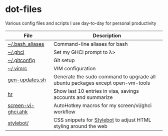 # dot-files

Various config files and scripts I use day-to-day for personal productivity

File | Description
--- | ---
[~/.bash_aliases](.bash_aliases) | Command-line aliases for bash
[~/.ghci](.ghci) | Set my GHCi prompt to λ>
[~/.gitconfig](.gitconfig) | Git setup
[~/.vimrc](.vimrc) | VIM configuration
[gen-updates.sh](gen-updates.sh) | Generate the sudo command to upgrade all ubuntu packages except open-vm-tools
[hr](hr) | Show last 10 entries in visa, savings accounts and summarize
[screen-vi-ghci.ahk](screen-vi-ghci.ahk) | AutoHotkey macros for my screen/vi/ghci workflow
[stylebot/](stylebot/) | CSS snippets for [Stylebot](https://chrome.google.com/webstore/detail/stylebot/oiaejidbmkiecgbjeifoejpgmdaleoha) to adjust HTML styling around the web
